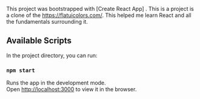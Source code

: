 This project was bootstrapped with [Create React App] . This is a project is a clone of the https://flatuicolors.com/. This helped me learn React and all the fundamentals surrounding it. 
## Available Scripts

In the project directory, you can run:

### `npm start`

Runs the app in the development mode.<br>
Open [http://localhost:3000](http://localhost:3000) to view it in the browser.


